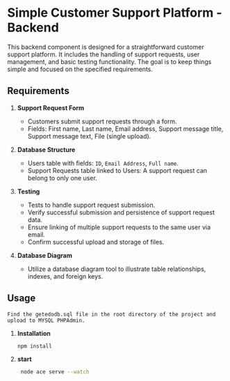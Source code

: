 # Simple Customer Support Platform - Backend

This backend component is designed for a straightforward customer support platform. It includes the handling of support requests, user management, and basic testing functionality. The goal is to keep things simple and focused on the specified requirements.

## Requirements

1. **Support Request Form**
   - Customers submit support requests through a form.
   - Fields: First name, Last name, Email address, Support message title, Support message text, File (single upload).

2. **Database Structure**
   - Users table with fields: `ID`, `Email Address`, `Full name`.
   - Support Requests table linked to Users: A support request can belong to only one user.

3. **Testing**
   - Tests to handle support request submission.
   - Verify successful submission and persistence of support request data.
   - Ensure linking of multiple support requests to the same user via email.
   - Confirm successful upload and storage of files.

4. **Database Diagram**
   - Utilize a database diagram tool to illustrate table relationships, indexes, and foreign keys.

## Usage
    Find the getedodb.sql file in the root directory of the project and upload to MYSQL PHPAdmin.

1. **Installation**
   ```bash
   npm install
2. **start**
   ```bash
    node ace serve --watch